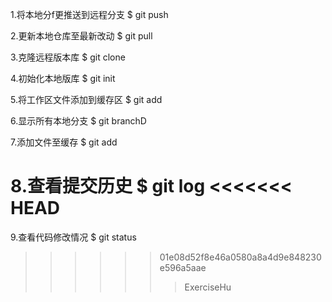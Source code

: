 1.将本地分f更推送到远程分支
$ git push

2.更新本地仓库至最新改动
$ git pull

3.克隆远程版本库
$ git clone 

4.初始化本地版库
$ git init

5.将工作区文件添加到缓存区
$ git add

6.显示所有本地分支
$ git branchD

7.添加文件至缓存
$ git add

8.查看提交历史
$ git log
<<<<<<< HEAD
=======

9.查看代码修改情况
$ git status
>>>>>> 01e08d52f8e46a0580a8a4d9e848230e596a5aae
>>>>>>> ExerciseHu
